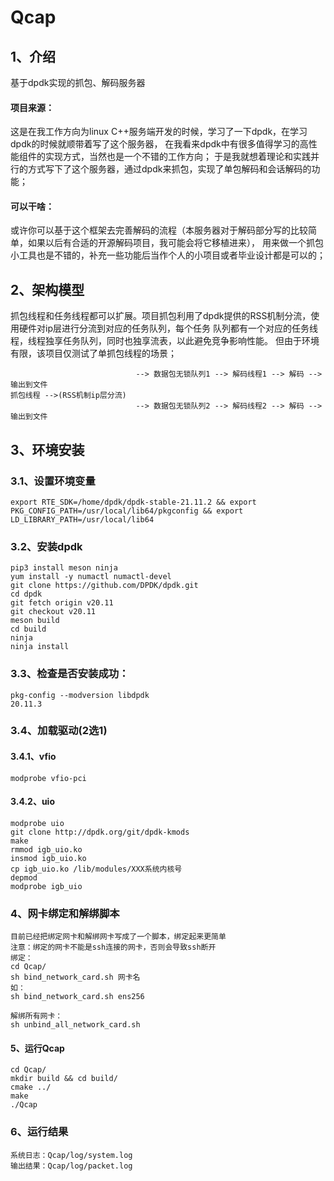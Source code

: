 # Qcap

## 1、介绍
基于dpdk实现的抓包、解码服务器

#### 项目来源：
这是在我工作方向为linux C++服务端开发的时候，学习了一下dpdk，在学习dpdk的时候就顺带着写了这个服务器，
在我看来dpdk中有很多值得学习的高性能组件的实现方式，当然也是一个不错的工作方向；
于是我就想着理论和实践并行的方式写下了这个服务器，通过dpdk来抓包，实现了单包解码和会话解码的功能；
#### 可以干啥：
或许你可以基于这个框架去完善解码的流程（本服务器对于解码部分写的比较简单，如果以后有合适的开源解码项目，我可能会将它移植进来），
用来做一个抓包小工具也是不错的，补充一些功能后当作个人的小项目或者毕业设计都是可以的；

## 2、架构模型
抓包线程和任务线程都可以扩展。项目抓包利用了dpdk提供的RSS机制分流，使用硬件对ip层进行分流到对应的任务队列，每个任务
队列都有一个对应的任务线程，线程独享任务队列，同时也独享流表，以此避免竞争影响性能。
但由于环境有限，该项目仅测试了单抓包线程的场景；
```
                            --> 数据包无锁队列1 --> 解码线程1 --> 解码 --> 输出到文件
抓包线程 -->(RSS机制ip层分流)
                            --> 数据包无锁队列2 --> 解码线程2 --> 解码 --> 输出到文件
```

## 3、环境安装
### 3.1、设置环境变量
```
export RTE_SDK=/home/dpdk/dpdk-stable-21.11.2 && export PKG_CONFIG_PATH=/usr/local/lib64/pkgconfig && export LD_LIBRARY_PATH=/usr/local/lib64
```
### 3.2、安装dpdk
```
pip3 install meson ninja
yum install -y numactl numactl-devel
git clone https://github.com/DPDK/dpdk.git
cd dpdk
git fetch origin v20.11
git checkout v20.11
meson build
cd build
ninja
ninja install
```
### 3.3、检查是否安装成功：
```
pkg-config --modversion libdpdk
20.11.3
```
### 3.4、加载驱动(2选1)
#### 3.4.1、vfio
```
modprobe vfio-pci
```
#### 3.4.2、uio
```
modprobe uio
git clone http://dpdk.org/git/dpdk-kmods
make
rmmod igb_uio.ko
insmod igb_uio.ko
cp igb_uio.ko /lib/modules/XXX系统内核号
depmod
modprobe igb_uio
```

### 4、网卡绑定和解绑脚本
```
目前已经把绑定网卡和解绑网卡写成了一个脚本，绑定起来更简单
注意：绑定的网卡不能是ssh连接的网卡，否则会导致ssh断开
绑定：
cd Qcap/
sh bind_network_card.sh 网卡名
如：
sh bind_network_card.sh ens256

解绑所有网卡：
sh unbind_all_network_card.sh 
```
#### 5、运行Qcap
```
cd Qcap/
mkdir build && cd build/
cmake ../
make
./Qcap
```
### 6、运行结果
```
系统日志：Qcap/log/system.log
输出结果：Qcap/log/packet.log
```

